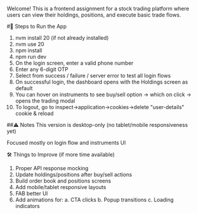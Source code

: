 Welcome! This is a frontend assignment for a stock trading platform where users can view their holdings, positions, and execute basic trade flows.

#🚀 Steps to Run the App

1. nvm install 20 (if not already installed)
2. nvm use 20
3. npm install
4. npm run dev
5. On the login screen, enter a valid phone number
6. Enter any 6-digit OTP
7. Select from success / failure / server error to test all login flows
8. On successful login, the dashboard opens with the Holdings screen as default
9. You can hover on instruments to see buy/sell option -> which on click -> opens the trading modal
10. To logout, go to inspect->application->cookies->delete "user-details" cookie & reload

##⚠️ Notes
This version is desktop-only (no tablet/mobile responsiveness yet)

Focused mostly on login flow and instruments UI

🛠️ Things to Improve (if more time available)

1. Proper API response mocking
2. Update holdings/positions after buy/sell actions
3. Build order book and positions screens
4. Add mobile/tablet responsive layouts
5. FAB better UI
6. Add animations for:
   a. CTA clicks
   b. Popup transitions
   c. Loading indicators
